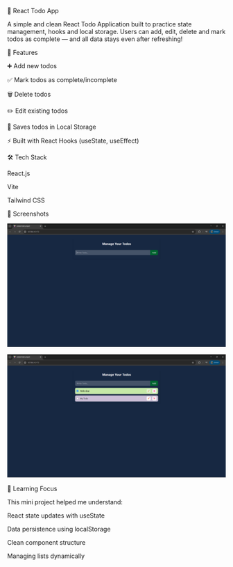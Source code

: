 📝 React Todo App

A simple and clean React Todo Application built to practice state management, hooks and local storage.
Users can add, edit, delete and mark todos as complete — and all data stays even after refreshing!

🚀 Features

➕ Add new todos

✅ Mark todos as complete/incomplete

🗑️ Delete todos

✏️ Edit existing todos

💾 Saves todos in Local Storage

⚡ Built with React Hooks (useState, useEffect)

🛠️ Tech Stack

React.js

Vite

Tailwind CSS

📸 Screenshots

![alt text](image.png)

![alt text](image-1.png)


🧠 Learning Focus

This mini project helped me understand:

React state updates with useState

Data persistence using localStorage

Clean component structure

Managing lists dynamically